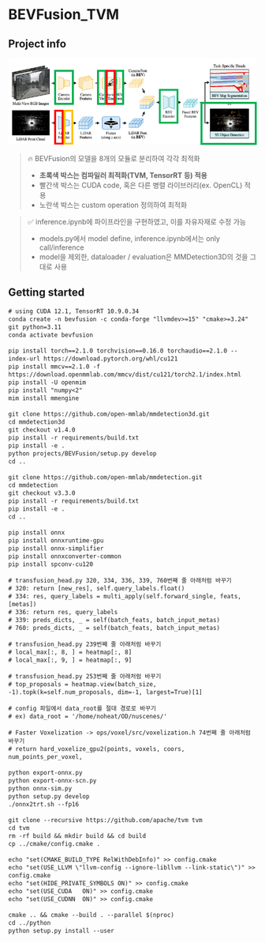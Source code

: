 # BEVFusion_TVM

## Project info

![pipeline](assets/image.png)

> 🔥 BEVFusion의 모델을 8개의 모듈로 분리하여 각각 최적화
>
> -   **초록색 박스는 컴파일러 최적화(TVM, TensorRT 등) 적용**
> -   빨간색 박스는 CUDA code, 혹은 다른 병렬 라이브러리(ex. OpenCL) 적용
> -   노란색 박스는 custom operation 정의하여 최적화

> ✅ inference.ipynb에 파이프라인을 구현하였고, 이를 자유자재로 수정 가능
>
> -   models.py에서 model define, inference.ipynb에서는 only call/inference
> -   model을 제외한, dataloader / evaluation은 MMDetection3D의 것을 그대로 사용

## Getting started

```
# using CUDA 12.1, TensorRT 10.9.0.34
conda create -n bevfusion -c conda-forge "llvmdev>=15" "cmake>=3.24" git python=3.11
conda activate bevfusion

pip install torch==2.1.0 torchvision==0.16.0 torchaudio==2.1.0 --index-url https://download.pytorch.org/whl/cu121
pip install mmcv==2.1.0 -f https://download.openmmlab.com/mmcv/dist/cu121/torch2.1/index.html
pip install -U openmim
pip install "numpy<2"
mim install mmengine

git clone https://github.com/open-mmlab/mmdetection3d.git
cd mmdetection3d
git checkout v1.4.0
pip install -r requirements/build.txt
pip install -e .
python projects/BEVFusion/setup.py develop
cd ..

git clone https://github.com/open-mmlab/mmdetection.git
cd mmdetection
git checkout v3.3.0
pip install -r requirements/build.txt
pip install -e .
cd ..

pip install onnx
pip install onnxruntime-gpu
pip install onnx-simplifier
pip install onnxconverter-common
pip install spconv-cu120

# transfusion_head.py 320, 334, 336, 339, 760번째 줄 아래처럼 바꾸기
# 320: return [new_res], self.query_labels.float()
# 334: res, query_labels = multi_apply(self.forward_single, feats, [metas])
# 336: return res, query_labels
# 339: preds_dicts, _ = self(batch_feats, batch_input_metas)
# 760: preds_dicts, _ = self(batch_feats, batch_input_metas)

# transfusion_head.py 239번째 줄 아래처럼 바꾸기
# local_max[:, 8, ] = heatmap[:, 8]
# local_max[:, 9, ] = heatmap[:, 9]

# transfusion_head.py 253번째 줄 아래처럼 바꾸기
# top_proposals = heatmap.view(batch_size, -1).topk(k=self.num_proposals, dim=-1, largest=True)[1]

# config 파일에서 data_root를 절대 경로로 바꾸기
# ex) data_root = '/home/noheat/OD/nuscenes/'

# Faster Voxelization -> ops/voxel/src/voxelization.h 74번째 줄 아래처럼 바꾸기
# return hard_voxelize_gpu2(points, voxels, coors, num_points_per_voxel,

python export-onnx.py
python export-onnx-scn.py
python onnx-sim.py
python setup.py develop
./onnx2trt.sh --fp16

git clone --recursive https://github.com/apache/tvm tvm
cd tvm
rm -rf build && mkdir build && cd build
cp ../cmake/config.cmake .

echo "set(CMAKE_BUILD_TYPE RelWithDebInfo)" >> config.cmake
echo "set(USE_LLVM \"llvm-config --ignore-libllvm --link-static\")" >> config.cmake
echo "set(HIDE_PRIVATE_SYMBOLS ON)" >> config.cmake
echo "set(USE_CUDA   ON)" >> config.cmake
echo "set(USE_CUDNN  ON)" >> config.cmake

cmake .. && cmake --build . --parallel $(nproc)
cd ../python
python setup.py install --user
```
